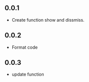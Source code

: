 ## 0.0.1

* Create function show and dissmiss.


## 0.0.2
* Format code

## 0.0.3
* update function
